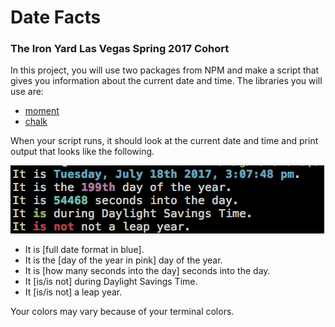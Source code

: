 # Date Facts
### The Iron Yard Las Vegas Spring 2017 Cohort

In this project, you will use two packages from NPM and make a script that gives you information about the current date and time. The libraries you will use are:

* [moment](http://momentjs.com/docs/)
* [chalk](https://www.npmjs.com/package/chalk)

When your script runs, it should look at the current date and time and print output that looks like the following.

![Alt Text](date-facts-out.png?raw=true)

* It is [full date format in blue].
* It is the [day of the year in pink] day of the year.
* It is [how many seconds into the day] seconds into the day.
* It [is/is not] during Daylight Savings Time.
* It [is/is not] a leap year.

Your colors may vary because of your terminal colors.